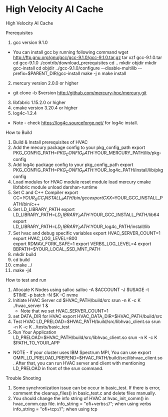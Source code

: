 # High Velocity AI Cache

High Velocity AI Cache

Prerequisites
1. gcc version 9.1.0
* You can install gcc by running following command
  wget http://ftp.gnu.org/gnu/gcc/gcc-9.1.0/gcc-9.1.0.tar.gz
  tar xzf gcc-9.1.0.tar
  cd gcc-9.1.0
  ./contrib/download_prerequisites
  cd ..
  mkdir objdir
  mkdir gcc-install
  cd objdir
  ../gcc-9.1.0/configure --disable-multilib --prefix=$PARENT_DIR/gcc-install
  make -j n
  make install
2. mercury version 2.0.0 or higher
* git clone -b $version http://github.com/mercury-hpc/mercury.git
3. libfabric 1.15.2.0 or higher
4. cmake version 3.20.4 or higher
5. log4c-1.2.4
* Note - check https://log4c.sourceforge.net/ for log4c install.

How to Build
1. Build & Install prerequisites of HVAC
2. Add the mecury package config to your pkg_config_path
    export PKG_CONFIG_PATH=$PKG_CONFIG_PATH:$YOUR_MERCURY_PATH/lib/pkg-config
3. Add log4c package config to your pkg_config_path
    export PKG_CONFIG_PATH=$PKG_CONFIG_PATH:$YOUR_log4c_PATH/install/lib/pkgconfig
4. Load modules for HVAC
    module reset
    module load mercury cmake libfabric
    module unload darshan-runtime
5. Set C and C++ Compiler
    export CC=$YOUR_GCC_INSTALL_PATH/bin/gcc
    export CXX=$YOUR_GCC_INSTALL_PATH/bin/c++
6. Set LD_LIBRARY_PATH
    export LD_LIBRARY_PATH=$LD_LIBRARY_PATH:$YOUR_GCC_INSTALL_PATH/lib64
    export LD_LIBRARY_PATH=$LD_LIBRARY_PATH:$YOUR_log4c_PATH/install/lib
7. Set hvac and debug specific variables
    export HVAC_SERVER_COUNT=1
    export HVAC_LOG_LEVEL=800    
    export RDMAV_FORK_SAFE=1
    export VERBS_LOG_LEVEL=4
    export BBPATH=$YOUR_LOCAL_SSD_MNT_PATH
8. mkdir build
9. cd build
10. cmake ../
11. make -j4

How to test and run
1. Allocate K Nodes using salloc
    salloc -A $ACCOUNT -J $USAGE -t $TIME -p batch -N $K -C nvme
2. Initiate HVAC Server
    cd $HVAC_PATH/build/src
    srun -n K -c K ./hvac_server 1 &
    * Note that we set HVAC_SERVER_COUNT=1
3. set DATA_DIR for HVAC
    export HVAC_DATA_DIR=$HVAC_PATH/build/src
4. Test HVAC
    LD_PRELOAD=$HVAC_PATH/build/src/libhvac_client.so srun -n K -c K ../tests/basic_test
5. Run Your Application
    LD_PRELOAD=$HVAC_PATH/build/src/libhvac_client.so srun -n K -c K
$PATH_TO_YOUR_APP

* NOTE - If your cluster uses IBM Spectrum MPI, You can use export OMPI_LD_PRELOAD_PREPEND=$HVAC_PATH/build/src/libhvac_client.so. After that, you can run HVAC server and client with mentioning LD_PRELOAD in front of the srun command.

Trouble Shooting
1. Some synchronization issue can be occur in basic_test. If there is error, comment the cleanup_files() in basic_test.c and delete files manually.
2. You should change the info string of HVAC at hvac_init_comm() in hvac_comm.cpp file.
    info_string = "ofi+verbs://"; when using verbs
    info_string = "ofi+tcp://";   when using tcp
